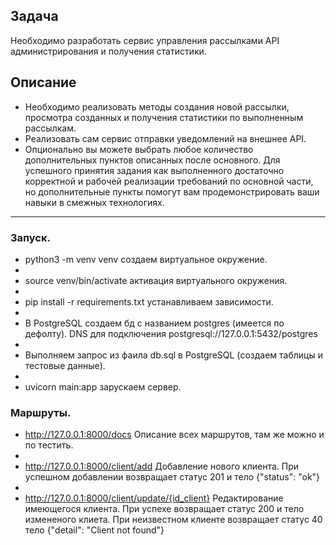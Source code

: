 ## Задача
Необходимо разработать сервис управления рассылками API администрирования и получения статистики.

## Описание

* Необходимо реализовать методы создания новой рассылки, просмотра созданных и получения статистики по выполненным рассылкам.
* Реализовать сам сервис отправки уведомлений на внешнее API.
* Опционально вы можете выбрать любое количество дополнительных пунктов описанных после основного.
Для успешного принятия задания как выполненного достаточно корректной и рабочей реализации требований по основной части, но дополнительные пункты помогут вам продемонстрировать ваши навыки в смежных технологиях.

***

### Запуск.

* python3 -m venv venv              создаем виртуальное окружение.
* 
* source venv/bin/activate          активация виртуального окружения.
* 
* pip install -r requirements.txt   устанавливаем зависимости.
* 
* В PostgreSQL создаем бд с названием postgres (имеется по дефолту). DNS для подключения postgresql://127.0.0.1:5432/postgres
* 
* Выполняем запрос из фаила db.sql в PostgreSQL (создаем таблицы и тестовые данные).
*
* uvicorn main:app                  зарускаем сервер.

### Маршруты.

* http://127.0.0.1:8000/docs            Описание всех маршрутов, там же можно и по тестить.
* 
* http://127.0.0.1:8000/client/add      Добавление нового клиента. При успешном добавлении возвращает статус 201 и тело {"status": "ok"}
*
* http://127.0.0.1:8000/client/update/{id_client}  Редактирование имеющегося клиента. При успехе возвращает статус 200 и тело измененого клиета.
При неизвестном клиенте возвращает статус 40 тело {"detail": "Client not found"}






